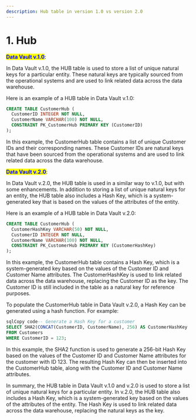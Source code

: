 ```yaml
---
description: Hub table in version 1.0 vs version 2.0
---
```


# 1. Hub

<mark style="color:blue;">**Data Vault v.1.0**</mark>:

In Data Vault v.1.0, the HUB table is used to store a list of unique natural keys for a particular entity. These natural keys are typically sourced from the operational systems and are used to link related data across the data warehouse.

Here is an example of a HUB table in Data Vault v.1.0:

```sql
CREATE TABLE CustomerHub (
  CustomerID INTEGER NOT NULL,
  CustomerName VARCHAR(100) NOT NULL,
  CONSTRAINT PK_CustomerHub PRIMARY KEY (CustomerID)
);
```

In this example, the CustomerHub table contains a list of unique Customer IDs and their corresponding names. These Customer IDs are natural keys that have been sourced from the operational systems and are used to link related data across the data warehouse.

<mark style="color:blue;">**Data Vault v.2.0**</mark>:

In Data Vault v.2.0, the HUB table is used in a similar way to v.1.0, but with some enhancements. In addition to storing a list of unique natural keys for an entity, the HUB table also includes a Hash Key, which is a system-generated key that is based on the values of the attributes of the entity.

Here is an example of a HUB table in Data Vault v.2.0:

```sql
CREATE TABLE CustomerHub (
  CustomerHashKey VARCHAR(50) NOT NULL,
  CustomerID INTEGER NOT NULL,
  CustomerName VARCHAR(100) NOT NULL,
  CONSTRAINT PK_CustomerHub PRIMARY KEY (CustomerHashKey)
);
```

In this example, the CustomerHub table contains a Hash Key, which is a system-generated key based on the values of the Customer ID and Customer Name attributes. The CustomerHashKey is used to link related data across the data warehouse, replacing the Customer ID as the key. The Customer ID is still included in the table as a natural key for reference purposes.

To populate the CustomerHub table in Data Vault v.2.0, a Hash Key can be generated using a hash function. For example:

```sql
sqlCopy code-- Generate a Hash Key for a customer
SELECT SHA2(CONCAT(CustomerID, CustomerName), 256) AS CustomerHashKey
FROM Customers
WHERE CustomerID = 123;
```

In this example, the SHA2 function is used to generate a 256-bit Hash Key based on the values of the Customer ID and Customer Name attributes for the customer with ID 123. The resulting Hash Key can then be inserted into the CustomerHub table, along with the Customer ID and Customer Name attributes.

In summary, the HUB table in Data Vault v.1.0 and v.2.0 is used to store a list of unique natural keys for a particular entity. In v.2.0, the HUB table also includes a Hash Key, which is a system-generated key based on the values of the attributes of the entity. The Hash Key is used to link related data across the data warehouse, replacing the natural keys as the key.
